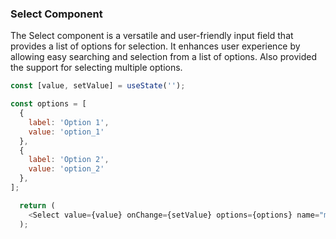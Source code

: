 ### Select Component

The Select component is a versatile and user-friendly input field that provides a list of options for selection. It enhances user experience by allowing easy searching and selection from a list of options. Also provided the support for selecting multiple options.


```javascript
const [value, setValue] = useState('');

const options = [
  {
    label: 'Option 1',
    value: 'option_1'
  },
  {
    label: 'Option 2',
    value: 'option_2'
  },
];

  return (
    <Select value={value} onChange={setValue} options={options} name="my_select" />
  );
```